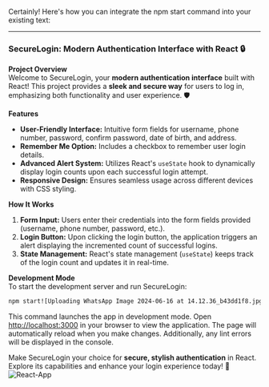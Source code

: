 Certainly! Here's how you can integrate the npm start command into your existing text:

---

### SecureLogin: Modern Authentication Interface with React 🔒

**Project Overview**  
Welcome to SecureLogin, your **modern authentication interface** built with React! This project provides a **sleek and secure way** for users to log in, emphasizing both functionality and user experience. 🛡️

**Features**  
- **User-Friendly Interface:** Intuitive form fields for username, phone number, password, confirm password, date of birth, and address.
- **Remember Me Option:** Includes a checkbox to remember user login details.
- **Advanced Alert System:** Utilizes React's `useState` hook to dynamically display login counts upon each successful login attempt.
- **Responsive Design:** Ensures seamless usage across different devices with CSS styling.

**How It Works**  
1. **Form Input:** Users enter their credentials into the form fields provided (username, phone number, password, etc.).
2. **Login Button:** Upon clicking the login button, the application triggers an alert displaying the incremented count of successful logins.
3. **State Management:** React's state management (`useState`) keeps track of the login count and updates it in real-time.

**Development Mode**  
To start the development server and run SecureLogin:

```bash
npm start![Uploading WhatsApp Image 2024-06-16 at 14.12.36_b43dd1f8.jpg…]()

```


This command launches the app in development mode. Open [http://localhost:3000](http://localhost:3000) in your browser to view the application. The page will automatically reload when you make changes. Additionally, any lint errors will be displayed in the console.

Make SecureLogin your choice for **secure, stylish authentication** in React. Explore its capabilities and enhance your login experience today! 🚀
![React-App](https://github.com/santhosh801/-SecureLogin-Modern-Authentication-Interface-with-React-/assets/146916164/37f99a97-2c47-4d58-b352-085b29c7072f)

